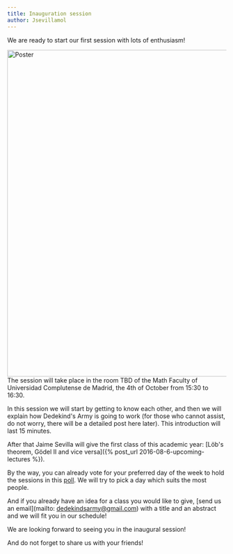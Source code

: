 ```yaml
---
title: Inauguration session
author: Jsevillamol
---
```

We are ready to start our first session with lots of enthusiasm!

<img src="https://document-export.canva.com/DAB_Wkdfz5w/19/preview/0001-41976760.png" alt="Poster" style="width: 750px;"/>
The session will take place in the room TBD of the Math Faculty of Universidad Complutense de Madrid, the 4th of October from 15:30 to 16:30.

In this session we will start by getting to know each other, and then we will explain how Dedekind's Army is going to work (for those who cannot assist, do not worry, there will be a detailed post here later). This introduction will last 15 minutes.

After that Jaime Sevilla will give the first class of this academic year: [Löb's theorem, Gödel II and vice versa]({% post_url 2016-08-6-upcoming-lectures %}).

By the way, you can already vote for your preferred day of the week to hold the sessions in this [poll](http://doodle.com/poll/itbh2vbbkcirrhxq). We will try to pick a day which suits the most people.

And if you already have an idea for a class you would like to give, [send us an email](mailto: dedekindsarmy@gmail.com) with a title and an abstract and we will fit you in our schedule!

We are looking forward to seeing you in the inaugural session!

And do not forget to share us with your friends!
